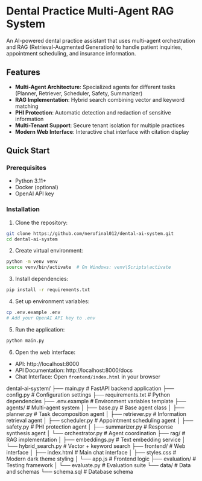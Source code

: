 # Dental Practice Multi-Agent RAG System

An AI-powered dental practice assistant that uses multi-agent orchestration and RAG (Retrieval-Augmented Generation) to handle patient inquiries, appointment scheduling, and insurance information.

## Features

- **Multi-Agent Architecture**: Specialized agents for different tasks (Planner, Retriever, Scheduler, Safety, Summarizer)
- **RAG Implementation**: Hybrid search combining vector and keyword matching
- **PHI Protection**: Automatic detection and redaction of sensitive information
- **Multi-Tenant Support**: Secure tenant isolation for multiple practices
- **Modern Web Interface**: Interactive chat interface with citation display

## Quick Start

### Prerequisites
- Python 3.11+
- Docker (optional)
- OpenAI API key

### Installation

1. Clone the repository:
```bash
git clone https://github.com/nerofinal012/dental-ai-system.git
cd dental-ai-system
```
2. Create virtual environment:
```bash
python -m venv venv
source venv/bin/activate  # On Windows: venv\Scripts\activate
```

3. Install dependencies:
```bash
pip install -r requirements.txt
```

4. Set up environment variables:
```bash
cp .env.example .env
# Add your OpenAI API key to .env
```

5. Run the application:
```bash
python main.py
```
6. Open the web interface:
- API: http://localhost:8000
- API Documentation: http://localhost:8000/docs
- Chat Interface: Open `frontend/index.html` in your browser

dental-ai-system/
├── main.py                 # FastAPI backend application
├── config.py              # Configuration settings
├── requirements.txt       # Python dependencies
├── .env.example          # Environment variables template
├── agents/               # Multi-agent system
│   ├── base.py          # Base agent class
│   ├── planner.py       # Task decomposition agent
│   ├── retriever.py     # Information retrieval agent
│   ├── scheduler.py     # Appointment scheduling agent
│   ├── safety.py        # PHI protection agent
│   ├── summarizer.py    # Response synthesis agent
│   └── orchestrator.py  # Agent coordination
├── rag/                  # RAG implementation
│   ├── embeddings.py    # Text embedding service
│   └── hybrid_search.py # Vector + keyword search
├── frontend/             # Web interface
│   ├── index.html       # Main chat interface
│   ├── styles.css       # Modern dark theme styling
│   └── app.js           # Frontend logic
├── evaluation/           # Testing framework
│   └── evaluate.py      # Evaluation suite
└── data/                # Data and schemas
    └── schema.sql       # Database schema
